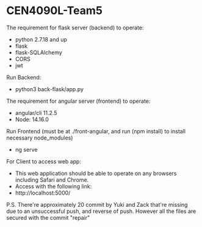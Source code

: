 # CEN4090L-Team5
The requirement for flask server (backend) to operate:
- python 2.7.18 and up
- flask
- flask-SQLAlchemy
- CORS
- jwt

Run Backend:
- python3 back-flask/app.py 

The requirement for angular server (frontend) to operate:
- angular/cli 11.2.5
- Node: 14.16.0

Run Frontend (must be at ./front-angular, and run (npm install) to install necessary node_modules)
- ng serve


For Client to access web app:
- This web application should be able to operate on any browsers including Safari and Chrome.
- Access with the following link:
- http://localhost:5000/

P.S. There're approximately 20 commit by Yuki and Zack that're missing due to an unsuccessful
push, and reverse of push. However all the files are secured with the commit "repair"
